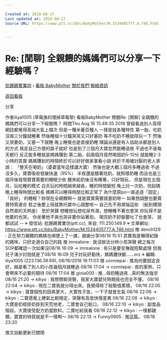 ```yaml
---

Created at: 2018-08-17
Last updated at: 2018-08-17
Source URL: https://www.ptt.cc/bbs/BabyMother/M.1534405777.A.746.html


---
```


# Re: [閒聊] 全親餵的媽媽們可以分享一下經驗嗎？


[批踢踢實業坊](https://www.ptt.cc/bbs/) › [看板 BabyMother](https://www.ptt.cc/bbs/BabyMother/index.html) [關於我們](https://www.ptt.cc/about.html) [聯絡資訊](https://www.ptt.cc/contact.html)

[返回看板](https://www.ptt.cc/bbs/BabyMother/index.html)

分享

作者iliya1005 (草莓族的壞掉草莓黎)
看板BabyMother
標題Re: \[閒聊\] 全親餵的媽媽們可以分享一下經驗嗎？
時間Thu Aug 16 15:49:35 2018
曾經看過別人寫得網誌都覺得高端大氣上檔次 但是一種米養百種人 一樣是娃各種特性 第一胎，吃奶沒兩三分鐘就睡著 然後睡個十分鐘哭哭又只好塞奶 等不吃奶不睡就陪玩一下 然後又哭要奶，又塞一下就睡 晚上睡覺也是直接奶睡 理論派還是有人協助派都是別人的方式 我走自己方便的路子就好 也是到了三個月大寶忽然能睡過夜 不過也不是每天都行 反正能多睡就是媽媽賺到 第二胎，前兩個月竟然喝個奶5-10分 就能睡2-3小時的乖寶 媽媽賺到的時間終於可以好好做家事看小說 終於不用被討厭的老人家說： 「整天在喝奶」（婆婆當年這樣講大寶） 然後也是大概三個月多睡過夜 不過沒多久，寶寶吸收發展快速（95%） 半夜還是餓著找奶，就照樣奶睡 而且也是三個月後發現寶寶需要的睡眠少些 醒來給奶後沒有睡著，只好陪玩， 但是現在五個月，玩吃睡的模式 白天玩的時間越來越長，睡的時間變短 晚上討一次奶，但起碼晚上睡得時間比較長 媽媽可以睡得時間比較正常了 為什麼原po一直追逐「固定」「良好」 的睡眠？妳現在全親餵啊～ 就是寶寶需要就塞奶呀～ 如果想調整也要寶寶特質適合 若之後要上班就靠托嬰中心調整啦～ 自己先不用煩惱這些 （船到橋頭自然直的天秤座） 至於哭聲 想睡想玩想吃尿布濕，想睡睡不著也會哭 你玩得不是他要的也哭， 你坐著他不爽也哭非要你站著抱， 喝完奶不舒服要吐了也會哭， 就都試試 -- ※ 發信站: 批踢踢實業坊(ptt.cc), 來自: 111.250.149.9 ※ 文章網址: <https://www.ptt.cc/bbs/BabyMother/M.1534405777.A.746.html>
推 dench129 : 正在努力親餵的媽媽也順便上了一課，謝謝分享08/16 15:51
其實我是懶得紀錄的媽咪，只好走適合自己的路
推 imrealone : 我沒辦法分辨小孩哭聲 總之每次SOP都確認一次如果沒08/16 16:09
→ imrealone : 有只是要安撫就抱緊處理 但我兒子滿少討抱就是了08/16 16:09
兒子討玩好勤快，媽媽腰快斷……orz ※ 編輯: iliya1005 (223.136.39.69), 08/16/2018 16:11:03
推 conniepai : 推為何要固定良好，越是看了別人的小孩幾個月就睡過 08/16 17:04
→ conniepai : 夜的案例，只會帶來不必要的期待 08/16 17:04
推 gioia000 : 推...母奶睡過夜...真的無法強求 08/16 21:20
→ kikyo : 我想閒聊哭聲，我家大寶嬰兒時期我也完全不懂， 08/16 22:04
→ kikyo : 現在二寶我就分得出來。我覺得除了經驗值累積， 08/16 22:05
→ kikyo : 寶寶個性的因素更大，大寶性子急，一下子就會生氣 08/16 22:06
→ kikyo : 二寶感覺上脾氣比較穩定，哭聲有高低快慢差異 08/16 22:08
→ kikyo : 大寶是奶蛭掛奶掛到天荒地老，二寶會自己鬆口， 08/16 22:10
→ kikyo : 副食品階段，大寶接受配方奶當飲料，二寶吐給我看 08/16 22:12
→ kikyo : 一樣都親餵，寶寶的特質就是不一樣啊～ 08/16 22:13
→ Funny0905 : 推這篇。 08/16 23:20

推文自動更新已關閉

